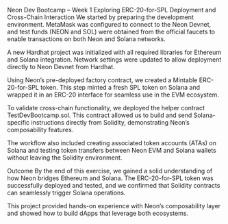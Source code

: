 Neon Dev Bootcamp – Week 1
Exploring ERC-20-for-SPL Deployment and Cross-Chain Interaction
We started by preparing the development environment. MetaMask was configured to connect to the Neon Devnet, and test funds (NEON and SOL) were obtained from the official faucets to enable transactions on both Neon and Solana networks.

A new Hardhat project was initialized with all required libraries for Ethereum and Solana integration. Network settings were updated to allow deployment directly to Neon Devnet from Hardhat.

Using Neon’s pre-deployed factory contract, we created a Mintable ERC-20-for-SPL token. This step minted a fresh SPL token on Solana and wrapped it in an ERC-20 interface for seamless use in the EVM ecosystem.

To validate cross-chain functionality, we deployed the helper contract TestDevBootcamp.sol. This contract allowed us to build and send Solana-specific instructions directly from Solidity, demonstrating Neon’s composability features.

The workflow also included creating associated token accounts (ATAs) on Solana and testing token transfers between Neon EVM and Solana wallets without leaving the Solidity environment.

Outcome
By the end of this exercise, we gained a solid understanding of how Neon bridges Ethereum and Solana. The ERC-20-for-SPL token was successfully deployed and tested, and we confirmed that Solidity contracts can seamlessly trigger Solana operations.

This project provided hands-on experience with Neon’s composability layer and showed how to build dApps that leverage both ecosystems.